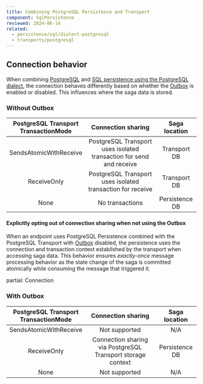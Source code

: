 ```yaml
---
title: Combining PostgreSQL Persistence and Transport
component: SqlPersistence
reviewed: 2024-06-14
related:
  - persistence/sql/dialect-postgresql
  - transports/postgresql
---
```


## Connection behavior

When combining [PostgreSQL](/transports/postgresql) and [SQL persistence using the PostgreSQL dialect](/persistence/sql/dialect-postgresql.md), the connection behaves differently based on whether the [Outbox](/nservicebus/outbox/) is enabled or disabled. This influences where the saga data is stored.

### Without Outbox

PostgreSQL Transport<br/>TransactionMode | Connection sharing | Saga location
:-:|:-:|:-:
SendsAtomicWithReceive | PostgreSQL Transport uses isolated transaction for send and receive | Transport DB
ReceiveOnly | PostgreSQL Transport uses isolated transaction for receive | Transport DB
None | No transactions | Persistence DB

#### Explicitly opting out of connection sharing when not using the Outbox

When an endpoint uses PostgreSQL Persistence combined with the PostgreSQL Transport with [Outbox](/nservicebus/outbox/) disabled, the persistence uses the connection and transaction context established by the transport when accessing saga data. This behavior ensures *exactly-once* message processing behavior as the state change of the saga is committed atomically while consuming the message that triggered it.

partial: Connection

### With Outbox

PostgreSQL Transport<br/>TransactionMode | Connection sharing | Saga location
:-:|:-:|:-:
SendsAtomicWithReceive | Not supported | N/A
ReceiveOnly | Connection sharing via PostgreSQL Transport storage context | Persistence DB
None | Not supported | N/A
